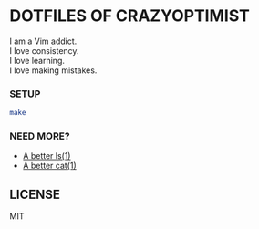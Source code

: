 # DOTFILES OF CRAZYOPTIMIST

I am a Vim addict.  
I love consistency.  
I love learning.  
I love making mistakes.  

### SETUP

```bash
make
```

### NEED MORE?

* [A better ls(1)](https://github.com/Peltoche/lsd)
* [A better cat(1)](https://github.com/sharkdp/bat)

## LICENSE

MIT
